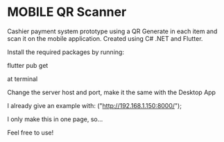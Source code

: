 # MOBILE QR Scanner

Cashier payment system prototype using a QR Generate in each item and scan it on the mobile application. Created using C# .NET and Flutter.


Install the required packages by running:

flutter pub get

at terminal


Change the server host and port, make it the same with the Desktop App

I already give an example with: ("http://192.168.1.150:8000/");


I only make this in one page, so...

Feel free to use!
